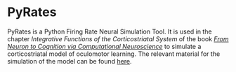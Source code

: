 # PyRates
PyRates is a Python Firing Rate Neural Simulation Tool. It is used in the chapter *Integrative Functions of the Corticostriatal System* of the book [*From Neuron to Cognition via Computational Neuroscience*](https://mitpress.mit.edu/books/neuron-cognition-computational-neuroscience) to simulate a corticostriatal model of oculomotor learning. The relevant material for the simulation of the model can be found [here](https://mitpress.ublish.com/book/neuron-cognition#supplements).
